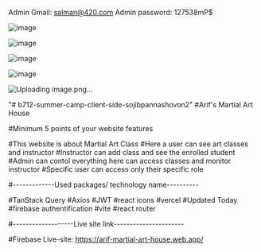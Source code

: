 Admin Gmail: salman@420.com
Admin password: 127538mP$



![image](https://github.com/sojibpannashovon2/arif-martial-art-client/assets/108423803/0df4660a-424a-4167-b5cd-35c70ad6ddf4)



![image](https://github.com/sojibpannashovon2/arif-martial-art-client/assets/108423803/e3ee95bc-de9b-46fe-8af4-01923a23a212)


![image](https://github.com/sojibpannashovon2/arif-martial-art-client/assets/108423803/24e783fa-6bc5-4b8c-ab1c-160a97aa0861)


![image](https://github.com/sojibpannashovon2/arif-martial-art-client/assets/108423803/65bdbd27-098e-41d8-ad20-29b83af17d59)



![Uploading image.png…]()











"# b712-summer-camp-client-side-sojibpannashovon2" 
#Arif's Martial Art House

#Minimum 5 points of your website features

#This website is about Martial Art Class 
#Here a user can see art classes and instructor
#Instructor can add class and see the enrolled student
#Admin can contol everything here can access classes and monitor instructor
#Specific user can access only their specific role

#-------------Used packages/ technology name----------

#TanStack Query
#Axios
#JWT
#react icons
#vercel
#Updated Today
#firebase authentification
#vite
#react router

#-------------------Live site link----------------------

#Firebase Live-site: https://arif-martial-art-house.web.app/
